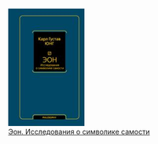 ![](Эон.%20Исследования%20о%20символике%20самости.jpg)  
[Эон. Исследования о символике самости](Эон.%20Исследования%20о%20символике%20самости.md)
